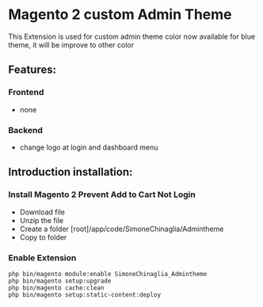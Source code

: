 # Magento 2 custom Admin Theme

This Extension is used for custom admin theme color now available for blue theme, it will be improve to other color 

## Features:

### Frontend
- none

### Backend
- change logo at login and dashboard menu

## Introduction installation:

### Install Magento 2 Prevent Add to Cart Not Login
- Download file
- Unzip the file
- Create a folder [root]/app/code/SimoneChinaglia/Admintheme
- Copy to folder

### Enable Extension

```
php bin/magento module:enable SimoneChinaglia_Admintheme
php bin/magento setup:upgrade
php bin/magento cache:clean
php bin/magento setup:static-content:deploy
```

